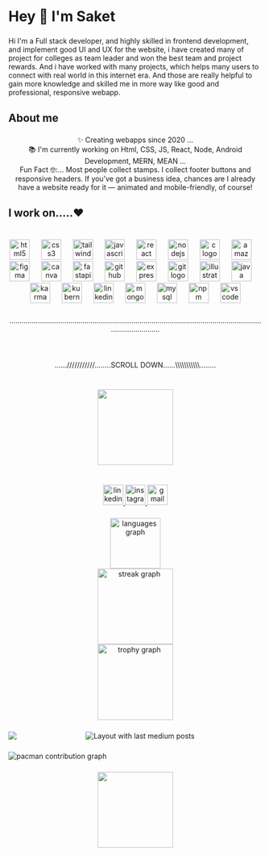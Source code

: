 <h1 align="left">Hey 👋 I'm Saket</h1>

###

<p align="left">Hi I'm a Full stack developer, and highly skilled in frontend development, and implement good UI and UX for the website, i have created many of project for colleges as team leader and won the best team and project rewards.  And  i have worked with many projects, which helps many users to connect with real world in this internet era. And those are really helpful to gain more knowledge and skilled me in more way like good and professional, responsive webapp.</p>

###

<h2 align="left">About me</h2>

###

<p align="center">✨ Creating webapps since 2020 ...<br>📚 I'm currently working on  Html, CSS, JS, React, Node, Android Development, MERN, MEAN ...<br>Fun Fact 🤓:...   Most people collect stamps. I collect footer buttons and responsive headers. If you’ve got a business idea, chances are I already have a website ready for it — animated and mobile-friendly, of course!</p>

###

<h2 align="left">I work on.....❤️</h2>

###

<br clear="both">

<div align="center">
  <img src="https://cdn.jsdelivr.net/gh/devicons/devicon/icons/html5/html5-original.svg" height="40" alt="html5 logo"  />
  <img width="15" />
  <img src="https://cdn.jsdelivr.net/gh/devicons/devicon/icons/css3/css3-original.svg" height="40" alt="css3 logo"  />
  <img width="15" />
  <img src="https://cdn.jsdelivr.net/gh/devicons/devicon/icons/tailwindcss/tailwindcss-original-wordmark.svg" height="40" alt="tailwindcss logo"  />
  <img width="15" />
  <img src="https://cdn.jsdelivr.net/gh/devicons/devicon/icons/javascript/javascript-original.svg" height="40" alt="javascript logo"  />
  <img width="15" />
  <img src="https://cdn.jsdelivr.net/gh/devicons/devicon/icons/react/react-original.svg" height="40" alt="react logo"  />
  <img width="15" />
  <img src="https://cdn.jsdelivr.net/gh/devicons/devicon/icons/nodejs/nodejs-original.svg" height="40" alt="nodejs logo"  />
  <img width="15" />
  <img src="https://cdn.jsdelivr.net/gh/devicons/devicon/icons/c/c-original.svg" height="40" alt="c logo"  />
  <img width="15" />
  <img src="https://cdn.jsdelivr.net/gh/devicons/devicon/icons/amazonwebservices/amazonwebservices-line-wordmark.svg" height="40" alt="amazonwebservices logo"  />
  <img width="15" />
  <img src="https://cdn.jsdelivr.net/gh/devicons/devicon/icons/figma/figma-original.svg" height="40" alt="figma logo"  />
  <img width="15" />
  <img src="https://cdn.jsdelivr.net/gh/devicons/devicon/icons/canva/canva-original.svg" height="40" alt="canva logo"  />
  <img width="15" />
  <img src="https://cdn.jsdelivr.net/gh/devicons/devicon/icons/fastapi/fastapi-original.svg" height="40" alt="fastapi logo"  />
  <img width="15" />
  <img src="https://cdn.jsdelivr.net/gh/devicons/devicon/icons/github/github-original.svg" height="40" alt="github logo"  />
  <img width="15" />
  <img src="https://cdn.jsdelivr.net/gh/devicons/devicon/icons/express/express-original.svg" height="40" alt="express logo"  />
  <img width="15" />
  <img src="https://cdn.jsdelivr.net/gh/devicons/devicon/icons/git/git-original.svg" height="40" alt="git logo"  />
  <img width="15" />
  <img src="https://cdn.jsdelivr.net/gh/devicons/devicon/icons/illustrator/illustrator-plain.svg" height="40" alt="illustrator logo"  />
  <img width="15" />
  <img src="https://cdn.jsdelivr.net/gh/devicons/devicon/icons/java/java-original.svg" height="40" alt="java logo"  />
  <img width="15" />
  <img src="https://cdn.jsdelivr.net/gh/devicons/devicon/icons/karma/karma-original.svg" height="40" alt="karma logo"  />
  <img width="15" />
  <img src="https://cdn.jsdelivr.net/gh/devicons/devicon/icons/kubernetes/kubernetes-plain.svg" height="40" alt="kubernetes logo"  />
  <img width="15" />
  <img src="https://cdn.jsdelivr.net/gh/devicons/devicon/icons/linkedin/linkedin-original.svg" height="40" alt="linkedin logo"  />
  <img width="15" />
  <img src="https://cdn.jsdelivr.net/gh/devicons/devicon/icons/mongodb/mongodb-original.svg" height="40" alt="mongodb logo"  />
  <img width="15" />
  <img src="https://cdn.jsdelivr.net/gh/devicons/devicon/icons/mysql/mysql-original.svg" height="40" alt="mysql logo"  />
  <img width="15" />
  <img src="https://cdn.jsdelivr.net/gh/devicons/devicon/icons/npm/npm-original-wordmark.svg" height="40" alt="npm logo"  />
  <img width="15" />
  <img src="https://cdn.jsdelivr.net/gh/devicons/devicon/icons/vscode/vscode-original.svg" height="40" alt="vscode logo"  />
</div>

###

<p align="center">....................................................................................................................................................</p>

###

<br clear="both">

<p align="center">......///////////........SCROLL DOWN......\\\\\\\\\\\........</p>

###

<br clear="both">

<div align="center">
  <img height="150" src="https://media.giphy.com/media/v1.Y2lkPTc5MGI3NjExZGd1Y2RrbXJmNXJ3eDJjZWhqdnh5cWx0czRtbW5ycDU5MHMwd2g1bCZlcD12MV9naWZzX3NlYXJjaCZjdD1n/RbDKaczqWovIugyJmW/giphy.gif"  />
</div>

###

<br clear="both">

<div align="center">
  <a href="https://www.linkedin.com/in/saket-yadav-b90a3525b" target="_blank">
    <img src="https://img.shields.io/static/v1?message=LinkedIn&logo=linkedin&label=&color=0077B5&logoColor=white&labelColor=&style=for-the-badge" height="40" alt="linkedin logo"  />
  </a>
  <a href="https://www.instagram.com/prfct_sky/" target="_blank">
    <img src="https://img.shields.io/static/v1?message=Instagram&logo=instagram&label=&color=E4405F&logoColor=white&labelColor=&style=for-the-badge" height="40" alt="instagram logo"  />
  </a>
  <a href="https://saketfolio.netlify.app/" target="_blank">
    <img src="https://img.shields.io/static/v1?message=Gmail&logo=gmail&label=&color=D14836&logoColor=white&labelColor=&style=for-the-badge" height="40" alt="gmail logo"  />
  </a>
</div>

###

<div align="center">
  <img src="https://github-readme-stats.vercel.app/api/top-langs?username=Sky121122&locale=en&hide_title=false&layout=compact&card_width=320&langs_count=10&theme=dracula&hide_border=false&order=2&custom_title=Most%20Languages%20" height="100" alt="languages graph" /> <br>
  <img src="https://streak-stats.demolab.com?user=Sky121122&locale=en&mode=daily&theme=dracula&hide_border=false&border_radius=5&order=3" height="150" alt="streak graph" /> <br>
  <img src="https://github-profile-trophy.vercel.app?username=Sky121122&theme=dracula&column=3&row=1&margin-w=14&margin-h=2&no-bg=true&no-frame=false&order=4" height="150" alt="trophy graph"  />
</div>

###

<img align="left" src="https://visitor-badge.laobi.icu/badge?page_id=Sky121122.Sky121122&left_color=darkblue&right_color=darkcyan"  />

###

<div align="center">
  <img src="https://github-read-medium-git-main.pahlevikun.vercel.app/latest?limit=20&username=Sky121122&theme=onedark" alt="Layout with last medium posts"  />
</div>

###

<picture>
  <source media="(prefers-color-scheme: dark)" srcset="https://raw.githubusercontent.com/Sky121122/Sky121122/output/pacman-contribution-graph-dark.svg">
  <source media="(prefers-color-scheme: light)" srcset="https://raw.githubusercontent.com/Sky121122/Sky121122/output/pacman-contribution-graph.svg">
  <img alt="pacman contribution graph" src="https://raw.githubusercontent.com/Sky121122/Sky121122/output/pacman-contribution-graph.svg">
</picture>

###

<div align="center">
  <img height="150" src="https://media0.giphy.com/media/v1.Y2lkPTc5MGI3NjExcG43OGprbjM3dGY4Njhqb3J4OGx0aHY4b3g2ZTFuYngzNnp1dGN2byZlcD12MV9pbnRlcm5hbF9naWZfYnlfaWQmY3Q9Zw/L8K62iTDkzGX6/giphy.gif"  />
</div>

###
